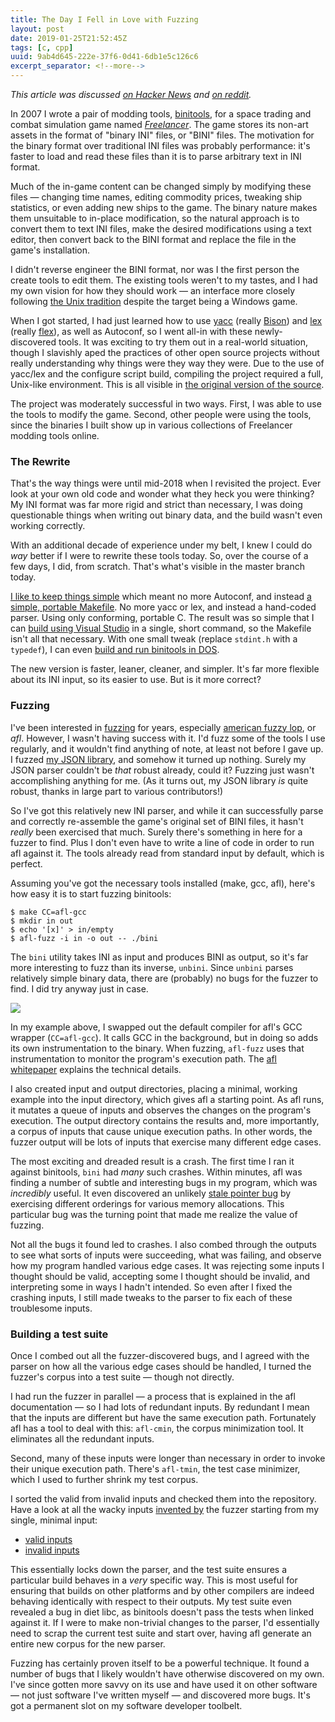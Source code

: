 ```yaml
---
title: The Day I Fell in Love with Fuzzing
layout: post
date: 2019-01-25T21:52:45Z
tags: [c, cpp]
uuid: 9ab4d645-222e-37f6-0d41-6db1e5c126c6
excerpt_separator: <!--more-->
---
```


*This article was discussed [on Hacker News][hn] and [on reddit][reddit].*

In 2007 I wrote a pair of modding tools, [binitools][bini], for a space
trading and combat simulation game named [*Freelancer*][fl]. The game
stores its non-art assets in the format of "binary INI" files, or "BINI"
files. The motivation for the binary format over traditional INI files
was probably performance: it's faster to load and read these files than
it is to parse arbitrary text in INI format.

<!--more-->

Much of the in-game content can be changed simply by modifying these
files — changing time names, editing commodity prices, tweaking ship
statistics, or even adding new ships to the game. The binary nature
makes them unsuitable to in-place modification, so the natural approach
is to convert them to text INI files, make the desired modifications
using a text editor, then convert back to the BINI format and replace
the file in the game's installation.

I didn't reverse engineer the BINI format, nor was I the first person
the create tools to edit them. The existing tools weren't to my tastes,
and I had my own vision for how they should work — an interface more
closely following [the Unix tradition][taoup] despite the target being a
Windows game.

When I got started, I had just learned how to use [yacc][yacc] (really
[Bison][bison]) and [lex][lex] (really [flex][flex]), as well as
Autoconf, so I went all-in with these newly-discovered tools. It was
exciting to try them out in a real-world situation, though I slavishly
aped the practices of other open source projects without really
understanding why things were they way they were. Due to the use of
yacc/lex and the configure script build, compiling the project required
a full, Unix-like environment. This is all visible in [the original
version of the source][orig].

The project was moderately successful in two ways. First, I was able to
use the tools to modify the game. Second, other people were using the
tools, since the binaries I built show up in various collections of
Freelancer modding tools online.

### The Rewrite

That's the way things were until mid-2018 when I revisited the project.
Ever look at your own old code and wonder what they heck you were
thinking? My INI format was far more rigid and strict than necessary, I
was doing questionable things when writing out binary data, and the
build wasn't even working correctly.

With an additional decade of experience under my belt, I knew I could do
*way* better if I were to rewrite these tools today. So, over the course
of a few days, I did, from scratch. That's what's visible in the master
branch today.

[I like to keep things simple][simple] which meant no more Autoconf, and
instead [a simple, portable Makefile][make]. No more yacc or lex, and
instead a hand-coded parser. Using only conforming, portable C. The
result was so simple that I can [build using Visual Studio][msvc] in a
single, short command, so the Makefile isn't all that necessary. With
one small tweak (replace `stdint.h` with a `typedef`), I can even [build
and run binitools in DOS][borland].

The new version is faster, leaner, cleaner, and simpler. It's far more
flexible about its INI input, so its easier to use. But is it more
correct?

### Fuzzing

I've been interested in [fuzzing][fuzz] for years, especially
[american fuzzy lop][afl], or *afl*. However, I wasn't having success
with it. I'd fuzz some of the tools I use regularly, and it wouldn't
find anything of note, at least not before I gave up. I fuzzed [my
JSON library][pdjson], and somehow it turned up nothing. Surely my
JSON parser couldn't be *that* robust already, could it? Fuzzing just
wasn't accomplishing anything for me. (As it turns out, my JSON
library *is* quite robust, thanks in large part to various
contributors!)

So I've got this relatively new INI parser, and while it can
successfully parse and correctly re-assemble the game's original set of
BINI files, it hasn't *really* been exercised that much. Surely there's
something in here for a fuzzer to find. Plus I don't even have to write
a line of code in order to run afl against it. The tools already read
from standard input by default, which is perfect.

Assuming you've got the necessary tools installed (make, gcc, afl),
here's how easy it is to start fuzzing binitools:

    $ make CC=afl-gcc
    $ mkdir in out
    $ echo '[x]' > in/empty
    $ afl-fuzz -i in -o out -- ./bini

The `bini` utility takes INI as input and produces BINI as output, so
it's far more interesting to fuzz than its inverse, `unbini`. Since
`unbini` parses relatively simple binary data, there are (probably) no
bugs for the fuzzer to find. I did try anyway just in case.

![](/img/screenshot/afl.png)

In my example above, I swapped out the default compiler for afl's GCC
wrapper (`CC=afl-gcc`). It calls GCC in the background, but in doing so
adds its own instrumentation to the binary. When fuzzing, `afl-fuzz`
uses that instrumentation to monitor the program's execution path. The
[afl whitepaper][wp] explains the technical details.

I also created input and output directories, placing a minimal, working
example into the input directory, which gives afl a starting point. As
afl runs, it mutates a queue of inputs and observes the changes on the
program's execution. The output directory contains the results and, more
importantly, a corpus of inputs that cause unique execution paths. In
other words, the fuzzer output will be lots of inputs that exercise many
different edge cases.

The most exciting and dreaded result is a crash. The first time I ran it
against binitools, `bini` had *many* such crashes. Within minutes, afl
was finding a number of subtle and interesting bugs in my program, which
was *incredibly* useful. It even discovered an unlikely [stale pointer
bug][stale] by exercising different orderings for various memory
allocations. This particular bug was the turning point that made me
realize the value of fuzzing.

Not all the bugs it found led to crashes. I also combed through the
outputs to see what sorts of inputs were succeeding, what was failing,
and observe how my program handled various edge cases. It was rejecting
some inputs I thought should be valid, accepting some I thought should
be invalid, and interpreting some in ways I hadn't intended. So even
after I fixed the crashing inputs, I still made tweaks to the parser to
fix each of these troublesome inputs.

### Building a test suite

Once I combed out all the fuzzer-discovered bugs, and I agreed with the
parser on how all the various edge cases should be handled, I turned the
fuzzer's corpus into a test suite — though not directly.

I had run the fuzzer in parallel — a process that is explained in the
afl documentation — so I had lots of redundant inputs. By redundant I
mean that the inputs are different but have the same execution path.
Fortunately afl has a tool to deal with this: `afl-cmin`, the corpus
minimization tool. It eliminates all the redundant inputs.

Second, many of these inputs were longer than necessary in order to
invoke their unique execution path. There's `afl-tmin`, the test case
minimizer, which I used to further shrink my test corpus.

I sorted the valid from invalid inputs and checked them into the
repository. Have a look at all the wacky inputs [invented by][jpeg] the
fuzzer starting from my single, minimal input:

* [valid inputs][valid]
* [invalid inputs][invalid]

This essentially locks down the parser, and the test suite ensures a
particular build behaves in a *very* specific way. This is most useful
for ensuring that builds on other platforms and by other compilers are
indeed behaving identically with respect to their outputs. My test suite
even revealed a bug in diet libc, as binitools doesn't pass the tests
when linked against it. If I were to make non-trivial changes to the
parser, I'd essentially need to scrap the current test suite and start
over, having afl generate an entire new corpus for the new parser.

Fuzzing has certainly proven itself to be a powerful technique. It found
a number of bugs that I likely wouldn't have otherwise discovered on my
own. I've since gotten more savvy on its use and have used it on other
software — not just software I've written myself — and discovered more
bugs. It's got a permanent slot on my software developer toolbelt.


[afl]: http://lcamtuf.coredump.cx/afl/
[bini]: https://github.com/skeeto/binitools
[bison]: https://www.gnu.org/software/bison/
[borland]: /blog/2018/04/13/
[fl]: https://en.wikipedia.org/wiki/Freelancer_(video_game)
[flex]: https://github.com/westes/flex
[fuzz]: https://labs.mwrinfosecurity.com/blog/what-the-fuzz/
[hn]: https://news.ycombinator.com/item?id=19019048
[invalid]: https://github.com/skeeto/binitools/tree/master/tests/invalid
[jpeg]: https://lcamtuf.blogspot.com/2014/11/pulling-jpegs-out-of-thin-air.html
[lex]: http://pubs.opengroup.org/onlinepubs/9699919799/utilities/lex.html
[make]: /blog/2017/08/20/
[msvc]: /blog/2016/06/13/
[orig]: https://github.com/skeeto/binitools/tree/original
[pdjson]: https://github.com/skeeto/pdjson
[reddit]: https://old.reddit.com/r/programming/comments/akrcyp/the_day_i_fell_in_love_with_fuzzing/
[simple]: /blog/2017/03/30/
[stale]: https://github.com/skeeto/binitools/commit/b695aec7d0021299cbd83c8c6983055f16d11507
[taoup]: http://www.catb.org/esr/writings/taoup/html/
[valid]: https://github.com/skeeto/binitools/tree/master/tests/valid
[wp]: http://lcamtuf.coredump.cx/afl/technical_details.txt
[yacc]: http://pubs.opengroup.org/onlinepubs/9699919799/utilities/yacc.html
